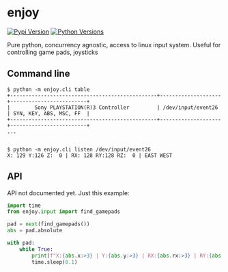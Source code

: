 # enjoy

[![Pypi Version](https://img.shields.io/pypi/v/enjoy.svg)](https://pypi.python.org/pypi/enjoy)
[![Python Versions](https://img.shields.io/pypi/pyversions/enjoy.svg)](https://pypi.python.org/pypi/enjoy)

Pure python, concurrency agnostic, access to linux input system. Useful for controlling game pads, joysticks

## Command line

```
$ python -m enjoy.cli table
+------------------------------------------------+--------------------+-------------------------+
|        Sony PLAYSTATION(R)3 Controller         | /dev/input/event26 | SYN, KEY, ABS, MSC, FF  |
+------------------------------------------------+--------------------+-------------------------+
...


$ python -m enjoy.cli listen /dev/input/event26
X: 129 Y:126 Z:  0 | RX: 128 RY:128 RZ:  0 | EAST WEST
```

## API

API not documented yet. Just this example:

```python
import time
from enjoy.input import find_gamepads

pad = next(find_gamepads())
abs = pad.absolute

with pad:
    while True:
	    print(f"X:{abs.x:>3} | Y:{abs.y:>3} | RX:{abs.rx:>3} | RY:{abs.ry:>3}", end="\r", flush=True)
	    time.sleep(0.1)
```
